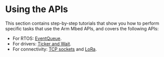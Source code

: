 # Using the APIs

This section contains step-by-step tutorials that show you how to perform specific tasks that use the Arm Mbed APIs, and covers the following APIs:

- For RTOS: [EventQueue](the-eventqueue-api.html).
- For drivers: [Ticker and Wait](application-flow-control.html).
- For connectivity: [TCP sockets](cellular-tcp-sockets.html) and [LoRa](LoRa-tutorial.html).
